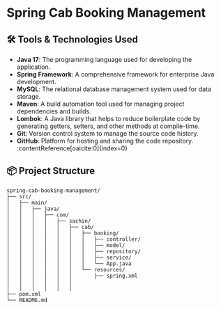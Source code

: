 # Spring Cab Booking Management

## 🛠️ Tools & Technologies Used

- **Java 17**: The programming language used for developing the application.
- **Spring Framework**: A comprehensive framework for enterprise Java development.
- **MySQL**: The relational database management system used for data storage.
- **Maven**: A build automation tool used for managing project dependencies and builds.
- **Lombok**: A Java library that helps to reduce boilerplate code by generating getters, setters, and other methods at compile-time.
- **Git**: Version control system to manage the source code history.
- **GitHub**: Platform for hosting and sharing the code repository.&#8203;:contentReference[oaicite:0]{index=0}

## 📦 Project Structure

```plaintext
spring-cab-booking-management/
├── src/
│   ├── main/
│   │   ├── java/
│   │   │   ├── com/
│   │   │   │   ├── sachin/
│   │   │   │   │   ├── cab/
│   │   │   │   │   │   ├── booking/
│   │   │   │   │   │   │   ├── controller/
│   │   │   │   │   │   │   ├── model/
│   │   │   │   │   │   │   ├── repository/
│   │   │   │   │   │   │   ├── service/
│   │   │   │   │   │   │   └── App.java
│   │   │   │   │   │   └── resources/
│   │   │   │   │   │       ├── spring.xml
│   │   │   │   │   │       
│   │   │   │   │   │     
├── pom.xml
└── README.md
